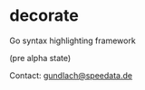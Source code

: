decorate
========

Go syntax highlighting framework

(pre alpha state)

Contact: gundlach@speedata.de

